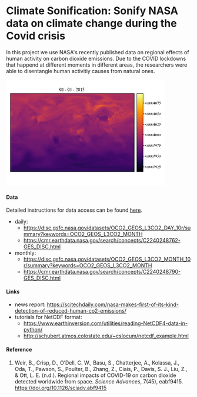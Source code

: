 # Climate Sonification: Sonify NASA data on climate change during the Covid crisis 

In this project we use NASA's recently published data on regional effects of human activity on carbon dioxide emissions.
Due to the COVID lockdowns that happend at different moments in different areas, the researchers were able to disentangle 
human activitiy causes from natural ones.

![animation](img/animation.gif)

#### Data

Detailed instructions for data access can be found [here](https://disc.gsfc.nasa.gov/data-access).


- daily: 
  - https://disc.gsfc.nasa.gov/datasets/OCO2_GEOS_L3CO2_DAY_10r/summary?keywords=OCO2_GEOS_L3CO2_MONTH
  - https://cmr.earthdata.nasa.gov/search/concepts/C2240248762-GES_DISC.html
- monthly: 
  - https://disc.gsfc.nasa.gov/datasets/OCO2_GEOS_L3CO2_MONTH_10r/summary?keywords=OCO2_GEOS_L3CO2_MONTH
  - https://cmr.earthdata.nasa.gov/search/concepts/C2240248790-GES_DISC.html

#### Links

- news report: https://scitechdaily.com/nasa-makes-first-of-its-kind-detection-of-reduced-human-co2-emissions/ 
- tutorials for NetCDF format:
  - https://www.earthinversion.com/utilities/reading-NetCDF4-data-in-python/
  - http://schubert.atmos.colostate.edu/~cslocum/netcdf_example.html

#### Reference

1. Weir, B., Crisp, D., O’Dell, C. W., Basu, S., Chatterjee, A., Kolassa, J., Oda, T., Pawson, S., Poulter, B., Zhang, Z., Ciais, P., Davis, S. J., Liu, Z., & Ott, L. E. (n.d.). Regional impacts of COVID-19 on carbon dioxide detected worldwide from space. _Science Advances_, 7(45), eabf9415. https://doi.org/10.1126/sciadv.abf9415
